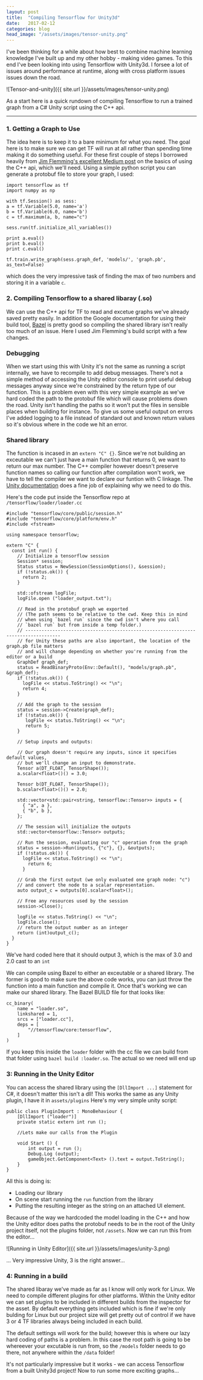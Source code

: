 ```yaml
---
layout: post
title:  "Compiling Tensorflow for Unity3d"
date:   2017-02-12
categories: blog
head_image: "/assets/images/tensor-unity.png"
---
```


I've been thinking for a while about how best to combine machine learning knowledge I've built up and my other hobby - making video games. To this end I've been looking into using Tensorflow with Unity3d. I forsee a lot of issues around performance at runtime, along with cross platform issues issues down the road.


![Tensor-and-unity]({{ site.url }}/assets/images/tensor-unity.png)

<!--more-->
As a start here is a quick rundown of compiling Tensorflow to run a trained graph from a C# Unity script using the C++ api.

---

### 1. Getting a Graph to Use
The idea here is to keep it to a bare minimum for what you need. The goal here is to make sure we can get TF will run at all rather than spending time making it do something useful. For these first couple of steps I borrowed heavily from [Jim Flemming's excellent Medium post](https://medium.com/jim-fleming/loading-a-tensorflow-graph-with-the-c-api-4caaff88463f#) on the basics of using the C++ api, which we'll need. Using a simple python script you can generate a protobuf file to store your graph, I used:

```
import tensorflow as tf
import numpy as np

with tf.Session() as sess:
a = tf.Variable(5.0, name='a')
b = tf.Variable(6.0, name='b')
c = tf.maximum(a, b, name="c")

sess.run(tf.initialize_all_variables())

print a.eval()
print b.eval()
print c.eval()

tf.train.write_graph(sess.graph_def, 'models/', 'graph.pb', as_text=False)
```

which does the very impressive task of finding the max of two numbers and storing it in a variable `c`.

### 2. Compiling Tensorflow to a shared libaray (.so)
We can use the C++ api for TF to read and excetue graphs we've already saved pretty easily. In addition the Google documentation for using their build tool, [Bazel](https://bazel.build/) is pretty good so compiling the shared library isn't really too much of an issue. Here I used Jim Flemming's build script with a few changes.

### Debugging
When we start using this with Unity it's not the same as running a script internally, we have to recompile to add debug messages. There's not a simple method of accessing the Unity editor console to print useful debug messages anyway since we're constrained by the return type of our function. This is a problem even with this very simple example as we've hard coded the path to the protobuf file which will cause problems down the road. Unity isn't handling the paths so it won't put the files in sensible places when building for instance. To give us some useful output on errors I've added logging to a file instead of standard out and known return values so it's obvious where in the code we hit an error.

### Shared library
The function is incased in an `extern "C" {}`. Since we're not building an exceutable we can't just have a main function that returns 0, we want to return our max number. The C++ compiler however doesn't preserve function names so calling our function after compilation won't work, we have to tell the compiler we want to declare our funtion with C linkage. The [Unity documentation](https://docs.unity3d.com/Manual/PluginsForDesktop.html) does a fine job of explaining why we need to do this.

Here's the code put inside the Tensorflow repo at `/tensorflow/loader/loader.cc`

```
#include "tensorflow/core/public/session.h"
#include "tensorflow/core/platform/env.h"
#include <fstream>

using namespace tensorflow;

extern "C" {
  const int run() {
    // Initialize a tensorflow session
    Session* session;
    Status status = NewSession(SessionOptions(), &session);
    if (!status.ok()) {
      return 2;
    }

    std::ofstream logFile;
    logFile.open ("loader_output.txt");

    // Read in the protobuf graph we exported
    // (The path seems to be relative to the cwd. Keep this in mind
    // when using `bazel run` since the cwd isn't where you call
    // `bazel run` but from inside a temp folder.)
    // -----------------------------------------------------------------------------------
    // for Unity these paths are also important, the location of the graph.pb file matters
    // and will change depending on whether you're running from the editor or a build
    GraphDef graph_def;
    status = ReadBinaryProto(Env::Default(), "models/graph.pb", &graph_def);
    if (!status.ok()) {
      logFile << status.ToString() << "\n";
      return 4;
    }

    // Add the graph to the session
    status = session->Create(graph_def);
    if (!status.ok()) {
       logFile << status.ToString() << "\n";
       return 5;
    }

    // Setup inputs and outputs:

    // Our graph doesn't require any inputs, since it specifies default values,
    // but we'll change an input to demonstrate.
    Tensor a(DT_FLOAT, TensorShape());
    a.scalar<float>()() = 3.0;

    Tensor b(DT_FLOAT, TensorShape());
    b.scalar<float>()() = 2.0;

    std::vector<std::pair<string, tensorflow::Tensor>> inputs = {
      { "a", a },
      { "b", b },
    };

    // The session will initialize the outputs
    std::vector<tensorflow::Tensor> outputs;

    // Run the session, evaluating our "c" operation from the graph
    status = session->Run(inputs, {"c"}, {}, &outputs);
    if (!status.ok()) {
      logFile << status.ToString() << "\n";
        return 6;
      }

    // Grab the first output (we only evaluated one graph node: "c")
    // and convert the node to a scalar representation.
    auto output_c = outputs[0].scalar<float>();

    // Free any resources used by the session
    session->Close();

    logFile << status.ToString() << "\n";
    logFile.close();
    // return the output number as an integer
    return (int)output_c();
  }
}
```
We've hard coded here that it should output 3, which is the max of 3.0 and 2.0 cast to an `int`

We can compile using Bazel to either an exceutable or a shared library. The former is good to make sure the above code works, you can just throw the function into a main function and compile it. Once that's working we can make our shared library. The Bazel BUILD file for that looks like:

```
cc_binary(
    name = "loader.so",
    linkshared = 1,
    srcs = ["loader.cc"],
    deps = [
        "//tensorflow/core:tensorflow",
    ]
)
```
If you keep this inside the `loader` folder with the cc file we can build from that folder using `bazel build :loader.so`. The actual so we need will end up


### 3: Running in the Unity Editor
You can access the shared library using the `[DllImport ...]` statement for C#, it doesn't matter this isn't a dll! This works the same as any Unity plugin, I have it in `assets/plugins` Here's my very simple unity script:
```
public class PluginImport : MonoBehaviour {
	[DllImport ("loader")]
	private static extern int run ();

	//Lets make our calls from the Plugin

	void Start () {
		int output = run ();
		Debug.Log (output);
		gameObject.GetComponent<Text> ().text = output.ToString();
	}
}
```
All this is doing is:
- Loading our library
- On scene start running the `run` function from the library
- Putting the resulting integer as the string on an attached UI element.

Because of the way we hardcoded the model loading in the C++ and how the Unity editor does paths the protobuf needs to be in the root of the Unity project itself, not the plugins folder, not `/assets`. Now we can run this from the editor...

![Running in Unity Editor]({{ site.url }}/assets/images/unity-3.png)


... Very impressive Unity, 3 is the right answer...

### 4: Running in a build
The shared libaray we've made as far as I know will only work for Linux. We need to compile different plugins for other platforms. Within the Unity editor we can set plugins to be included in different builds from the inspector for the asset. By default everything gets included which is fine if we're only bulding for Linux but our project size will get pretty out of control if we have 3 or 4 TF libraries always being included in each build.

The default settings will work for the build; however this is where our lazy hard coding of paths is a problem. In this case the root path is going to be whereever your excutable is run from, so the `/models` folder needs to go there, not anywhere within the `/data` folder!

It's not particularly impressive but it works - we can access Tensorflow from a built Unity3d project! Now to run some more exciting graphs...
<br/>
<br/>
<br/>